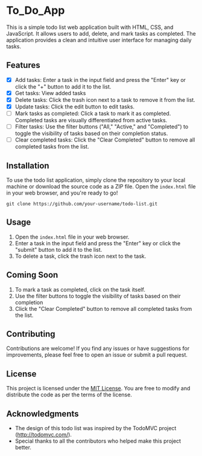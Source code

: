 # To_Do_App

This is a simple todo list web application built with HTML, CSS, and JavaScript. It allows users to add, delete, and mark tasks as completed. The application provides a clean and intuitive user interface for managing daily tasks.



## Features

- [x] Add tasks: Enter a task in the input field and press the "Enter" key or click the "+" button to add it to the list.
- [x] Get tasks: View added tasks
- [x] Delete tasks: Click the trash icon next to a task to remove it from the list.
- [x] Update tasks: Click the edit button to edit tasks.
- [ ] Mark tasks as completed: Click a task to mark it as completed. Completed tasks are visually differentiated from active tasks.
- [ ] Filter tasks: Use the filter buttons ("All," "Active," and "Completed") to toggle the visibility of tasks based on their completion status.
- [ ] Clear completed tasks: Click the "Clear Completed" button to remove all completed tasks from the list.

## Installation

To use the todo list application, simply clone the repository to your local machine or download the source code as a ZIP file. Open the `index.html` file in your web browser, and you're ready to go!

```shell
git clone https://github.com/your-username/todo-list.git
```

## Usage

1. Open the `index.html` file in your web browser.
2. Enter a task in the input field and press the "Enter" key or click the "submit" button to add it to the list.
3. To delete a task, click the trash icon next to the task.

## Coming Soon
1. To mark a task as completed, click on the task itself.
2. Use the filter buttons to toggle the visibility of tasks based on their completion
3. Click the "Clear Completed" button to remove all completed tasks from the list.
## Contributing

Contributions are welcome! If you find any issues or have suggestions for improvements, please feel free to open an issue or submit a pull request.

## License

This project is licensed under the [MIT License](LICENSE). You are free to modify and distribute the code as per the terms of the license.

## Acknowledgments

- The design of this todo list was inspired by the TodoMVC project (http://todomvc.com/).
- Special thanks to all the contributors who helped make this project better.
